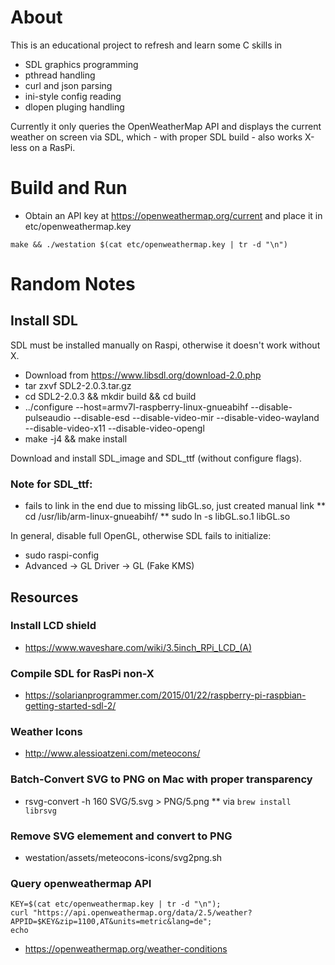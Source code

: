 # About

This is an educational project to refresh and learn some C skills in

* SDL graphics programming
* pthread handling
* curl and json parsing
* ini-style config reading
* dlopen pluging handling

Currently it only queries the OpenWeatherMap API and displays the current weather
on screen via SDL, which - with proper SDL build - also works X-less on a RasPi.

# Build and Run

* Obtain an API key at https://openweathermap.org/current and place it in etc/openweathermap.key

```
make && ./westation $(cat etc/openweathermap.key | tr -d "\n")
```

# Random Notes

## Install SDL

SDL must be installed manually on Raspi, otherwise it doesn't work without X.

* Download from https://www.libsdl.org/download-2.0.php
* tar zxvf SDL2-2.0.3.tar.gz
* cd SDL2-2.0.3 && mkdir build && cd build
* ../configure --host=armv7l-raspberry-linux-gnueabihf --disable-pulseaudio --disable-esd --disable-video-mir --disable-video-wayland --disable-video-x11 --disable-video-opengl
* make -j4 && make install

Download and install SDL_image and SDL_ttf (without configure flags).

### Note for SDL_ttf:
* fails to link in the end due to missing libGL.so, just created manual link
** cd /usr/lib/arm-linux-gnueabihf/
** sudo ln -s libGL.so.1 libGL.so

In general, disable full OpenGL, otherwise SDL fails to initialize:
* sudo raspi-config
* Advanced -> GL Driver -> GL (Fake KMS)

## Resources

### Install LCD shield
* https://www.waveshare.com/wiki/3.5inch_RPi_LCD_(A)

### Compile SDL for RasPi non-X
* https://solarianprogrammer.com/2015/01/22/raspberry-pi-raspbian-getting-started-sdl-2/

### Weather Icons
* http://www.alessioatzeni.com/meteocons/

### Batch-Convert SVG to PNG on Mac with proper transparency
* rsvg-convert -h 160 SVG/5.svg > PNG/5.png
** via ```brew install librsvg```

### Remove SVG elemement and convert to PNG
* westation/assets/meteocons-icons/svg2png.sh

### Query openweathermap API
```
KEY=$(cat etc/openweathermap.key | tr -d "\n");
curl "https://api.openweathermap.org/data/2.5/weather?APPID=$KEY&zip=1100,AT&units=metric&lang=de";
echo
```
* https://openweathermap.org/weather-conditions
